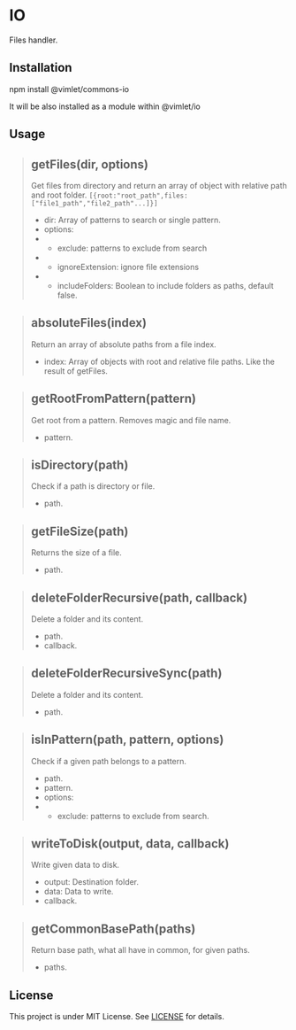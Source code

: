 # IO

Files handler.

## Installation

npm install @vimlet/commons-io

It will be also installed as a module within @vimlet/io

## Usage

> ## getFiles(dir, options)
> 
> Get files from directory and return an array of object with relative path and root folder. `[{root:"root_path",files:["file1_path","file2_path"...]}]`
> * dir: Array of patterns to search or single pattern.
> * options: 
> * - exclude: patterns to exclude from search 
> * - ignoreExtension: ignore file extensions 
> * - includeFolders: Boolean to include folders as paths, default false.

> ## absoluteFiles(index)
> 
> Return an array of absolute paths from a file index.
> * index: Array of objects with root and relative file paths. Like the result of getFiles.

> ## getRootFromPattern(pattern)
> 
> Get root from a pattern. Removes magic and file name.
> * pattern.

> ## isDirectory(path)
> 
> Check if a path is directory or file.
> * path.

> ## getFileSize(path)
> 
> Returns the size of a file.
> * path.

> ## deleteFolderRecursive(path, callback)
> 
> Delete a folder and its content.
> * path.
> * callback.

> ## deleteFolderRecursiveSync(path)
> 
> Delete a folder and its content.
> * path.

> ## isInPattern(path, pattern, options)
> 
> Check if a given path belongs to a pattern.
> * path.
> * pattern.
> * options: 
> * - exclude: patterns to exclude from search.

> ## writeToDisk(output, data, callback)
> 
> Write given data to disk.
> * output: Destination folder.
> * data: Data to write.
> * callback.

> ## getCommonBasePath(paths)
> 
> Return base path, what all have in common, for given paths.
> * paths.


## License
This project is under MIT License. See [LICENSE](https://github.com/vimlet/vimlet-commons/blob/master/LICENSE) for details.